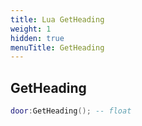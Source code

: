 ```yaml
---
title: Lua GetHeading
weight: 1
hidden: true
menuTitle: GetHeading
---
```

## GetHeading
```lua
door:GetHeading(); -- float
```